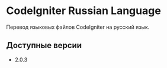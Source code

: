 CodeIgniter Russian Language
============================

Перевод языковых файлов CodeIgniter на русский язык.

Доступные версии
----------------

* 2.0.3
